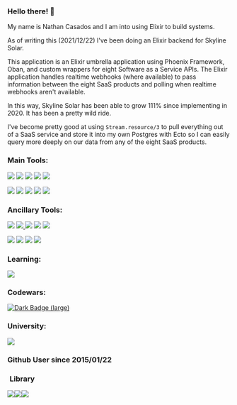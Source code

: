 ### Hello there! 👋

My name is Nathan Casados and I am into using Elixir to build systems.

As of writing this (2021/12/22) I've been doing an Elixir backend for Skyline Solar.

This application is an Elixir umbrella application using Phoenix Framework, Oban, and custom wrappers for eight Software as a Service APIs. The Elixir application handles realtime webhooks (where available) to pass information between the eight SaaS products and polling when realtime webhooks aren't available.

In this way, Skyline Solar has been able to grow 111% since implementing in 2020. It has been a pretty wild ride.

I've become pretty good at using `Stream.resource/3` to pull everything out of a SaaS service and store it into my own Postgres with Ecto so I can easily query more deeply on our data from any of the eight SaaS products.

### Main Tools:

<a id="phoenix_framework_link" href="https://www.phoenixframework.org/"><img id="phoenix_framework" src="https://img.shields.io/badge/phoenix_framework-E95122?style=for-the-badge&logo=phoenix_framework&logoColor=white"></a> <a id="elixir_link" href="https://elixir-lang.org/"><img id="elixir" src="https://img.shields.io/badge/Elixir-4B275F?style=for-the-badge&logo=elixir&logoColor=white"></a> <a id="tailwind_link" href="https://tailwindcss.com/"><img id="tailwindcss" src="https://img.shields.io/badge/Tailwind_CSS-38B2AC?style=for-the-badge&logo=tailwind-css&logoColor=white"></a> <a id="alpinejs_link" href="https://alpinejs.dev/"><img id="alpinejs" src="https://img.shields.io/badge/AlpineJS-8BC0D0?style=for-the-badge&logo=alpine.js&logoColor=black"></a> <a id="liveview_link" href="https://github.com/phoenixframework/phoenix_live_view"><img id="liveview" src="https://img.shields.io/badge/liveview-E95122?style=for-the-badge&logo=liveview&logoColor=white"></a>

<a id="postgres_link" href="https://www.postgresql.org/"><img id="postgresql" src="https://img.shields.io/badge/PostgreSQL-316192?style=for-the-badge&logo=postgresql&logoColor=white"></a> <a id="visual_studio_code_link" href="https://code.visualstudio.com/"><img id="visual_studio_code" src="https://img.shields.io/badge/Visual_Studio_Code-0078D4?style=for-the-badge&logo=visual%20studio%20code&logoColor=white"></a> <a id="docker_link" href="https://www.docker.com/"><img id="docker" src="https://img.shields.io/badge/Docker-2CA5E0?style=for-the-badge&logo=docker&logoColor=white"></a> <a id="ubuntu_link" href="https://ubuntu.com/"><img id="ubuntu" src="https://img.shields.io/badge/Ubuntu-E95420?style=for-the-badge&logo=ubuntu&logoColor=white"></a> <a id="oban_link" href="https://github.com/sorentwo/oban"><img id="oban" src="https://img.shields.io/badge/oban-186328?style=for-the-badge&logo=oban&logoColor=white"></a>

### Ancillary Tools:

<a id="gimp_link" href="https://www.gimp.org/"><img id="gimp" src="https://img.shields.io/badge/gimp-5C5543?style=for-the-badge&logo=gimp&logoColor=white"></a> <a id="python_link" href="https://www.python.org/"><img id="python" src="https://img.shields.io/badge/Python-3776AB?style=for-the-badge&logo=python&logoColor=white"> <a id="npm_link" href="https://www.npmjs.com/"><img id="npm" src="https://img.shields.io/badge/npm-CB3837?style=for-the-badge&logo=npm&logoColor=white"></a> <a id="node_link" href="https://nodejs.org/en/"><img id="node.js" src="https://img.shields.io/badge/Node.js-339933?style=for-the-badge&logo=nodedotjs&logoColor=white"></a> <a id="shell_link" href="https://ss64.com/"><img id="shell_script" src="https://img.shields.io/badge/Shell_Script-121011?style=for-the-badge&logo=gnu-bash&logoColor=white"></a>

<a id="typescript_link" href="https://www.typescriptlang.org/"><img id="typescript" src="https://img.shields.io/badge/TypeScript-007ACC?style=for-the-badge&logo=typescript&logoColor=white"></a> <a id="markdown_link" href="https://www.markdownguide.org/cheat-sheet/"><img id="markdown" src="https://img.shields.io/badge/Markdown-000000?style=for-the-badge&logo=markdown&logoColor=white"></a> <a id="windows_link" href="https://www.microsoft.com/en-us/windows?r=1"><img id="windows" src="https://img.shields.io/badge/Windows-0078D6?style=for-the-badge&logo=windows&logoColor=white"></a> <a id="postman_link" href="https://www.postman.com/"><img id="postman" src="https://img.shields.io/badge/Postman-FF6C37?style=for-the-badge&logo=Postman&logoColor=white"></a>

### Learning:

<a id="twilio_link" href="https://www.twilio.com/"><img id="twilio" src="https://img.shields.io/badge/Twilio-F22F46?style=for-the-badge&logo=Twilio&logoColor=white"></a>

### Codewars:

<a href="https://www.codewars.com/users/marth141"><img alt="Dark Badge (large)" class="hidden dark:block" src="https://www.codewars.com/users/marth141/badges/small"></a>

### University:
<a id="uvu_link" href="https://www.uvu.edu/ist/"><img id="uvu" src="https://img.shields.io/badge/uvu_bachelor:_information_technology:_network_admin_and_cybersecurity-275D38?style=for-the-badge&logo=uvu&logoColor=white"></a>

### Github User since 2015/01/22
  
### Library

<html>
  <head>
    <style>
      #library {
        margin-left: 5px;
      }
    </style>
  </head>
  <body>
    <img id="pragmatic_programmer" src="https://pragprog.com/titles/tpp20/tpp20-small.jpg" class="library"><img id="programming_ecto" src="https://pragprog.com/titles/wmecto/wmecto-small.jpg" class="library"><img id="bee_book" src="https://pragprog.com/titles/jgotp/jgotp-small.jpg" class="library">
  </body>
</html>
